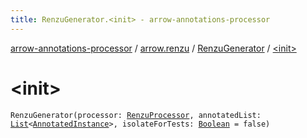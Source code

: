 ```yaml
---
title: RenzuGenerator.<init> - arrow-annotations-processor
---
```


[arrow-annotations-processor](../../index.html) / [arrow.renzu](../index.html) / [RenzuGenerator](index.html) / [&lt;init&gt;](./-init-.html)

# &lt;init&gt;

`RenzuGenerator(processor: `[`RenzuProcessor`](../-renzu-processor/index.html)`, annotatedList: `[`List`](https://kotlinlang.org/api/latest/jvm/stdlib/kotlin.collections/-list/index.html)`<`[`AnnotatedInstance`](../../arrow.instances/-annotated-instance/index.html)`>, isolateForTests: `[`Boolean`](https://kotlinlang.org/api/latest/jvm/stdlib/kotlin/-boolean/index.html)` = false)`